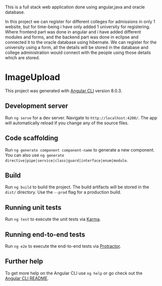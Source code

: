 This is a full stack web application done using angular,java and oracle database.

In this project we can register for different colleges for admissions in only 1 website, but for time-being i have only added 1 university for registering.
Where frontend part was done in angular and i have added different modules and forms, and the backend part was done in eclipse and connected it to the oracle database using hibernate. We can register for the university using a form, all the details will be stored in the database and college administration would connect with the people using those details which are stored.



# ImageUpload

This project was generated with [Angular CLI](https://github.com/angular/angular-cli) version 8.0.3.

## Development server

Run `ng serve` for a dev server. Navigate to `http://localhost:4200/`. The app will automatically reload if you change any of the source files.

## Code scaffolding

Run `ng generate component component-name` to generate a new component. You can also use `ng generate directive|pipe|service|class|guard|interface|enum|module`.

## Build

Run `ng build` to build the project. The build artifacts will be stored in the `dist/` directory. Use the `--prod` flag for a production build.

## Running unit tests

Run `ng test` to execute the unit tests via [Karma](https://karma-runner.github.io).

## Running end-to-end tests

Run `ng e2e` to execute the end-to-end tests via [Protractor](http://www.protractortest.org/).

## Further help

To get more help on the Angular CLI use `ng help` or go check out the [Angular CLI README](https://github.com/angular/angular-cli/blob/master/README.md).
